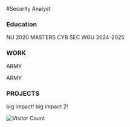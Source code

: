 #Security Analyst

### Education 
NU 2020
MASTERS CYB SEC WGU 2024-2025

### WORK
ARMY

ARMY

### PROJECTS
big impact!
big impact 2!

![Visitor Count](https://profile-counter.glitch.me/{lugo-labs}/count.svg)<!DOCTYPE html>
